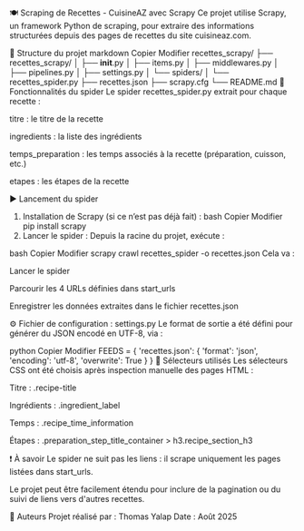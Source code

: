 🍽️ Scraping de Recettes - CuisineAZ avec Scrapy
Ce projet utilise Scrapy, un framework Python de scraping, pour extraire des informations structurées depuis des pages de recettes du site cuisineaz.com.

📁 Structure du projet
markdown
Copier
Modifier
recettes_scrapy/
├── recettes_scrapy/
│   ├── __init__.py
│   ├── items.py
│   ├── middlewares.py
│   ├── pipelines.py
│   ├── settings.py
│   └── spiders/
│       └── recettes_spider.py
├── recettes.json
├── scrapy.cfg
└── README.md
🧠 Fonctionnalités du spider
Le spider recettes_spider.py extrait pour chaque recette :

titre : le titre de la recette

ingredients : la liste des ingrédients

temps_preparation : les temps associés à la recette (préparation, cuisson, etc.)

etapes : les étapes de la recette

▶️ Lancement du spider
1. Installation de Scrapy (si ce n’est pas déjà fait) :
bash
Copier
Modifier
pip install scrapy
2. Lancer le spider :
Depuis la racine du projet, exécute :

bash
Copier
Modifier
scrapy crawl recettes_spider -o recettes.json
Cela va :

Lancer le spider

Parcourir les 4 URLs définies dans start_urls

Enregistrer les données extraites dans le fichier recettes.json

⚙️ Fichier de configuration : settings.py
Le format de sortie a été défini pour générer du JSON encodé en UTF-8, via :

python
Copier
Modifier
FEEDS = {
    'recettes.json': {
        'format': 'json',
        'encoding': 'utf-8',
        'overwrite': True
    }
}
📌 Sélecteurs utilisés
Les sélecteurs CSS ont été choisis après inspection manuelle des pages HTML :

Titre : .recipe-title

Ingrédients : .ingredient_label

Temps : .recipe_time_information

Étapes : .preparation_step_title_container > h3.recipe_section_h3

❗ À savoir
Le spider ne suit pas les liens : il scrape uniquement les pages listées dans start_urls.

Le projet peut être facilement étendu pour inclure de la pagination ou du suivi de liens vers d'autres recettes.

📄 Auteurs
Projet réalisé par : Thomas Yalap
Date : Août 2025

